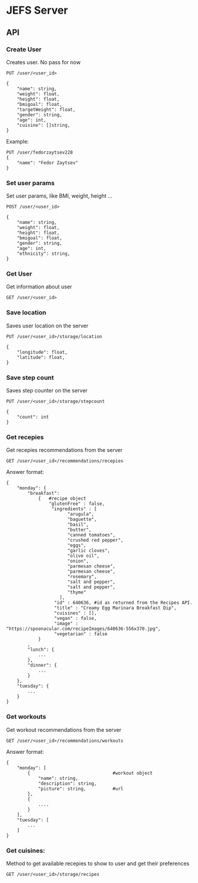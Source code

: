 # JEFS Server


## API

### Create User
Creates user. No pass for now

`PUT /user/<user_id>`

```
{
	"name": string,
	"weight": float,
	"height": float,
	"bmigoal": float,
	"targetWeight": float,
	"gender": string,
	"age": int,
	"cuisine": []string,
}
```

Example:

```
PUT /user/fedorzaytsev228
{
	"name": "Fedor Zaytsev"
}
```

### Set user params
Set user params, like BMI, weight, height ...

`POST /user/<user_id>`

```
{
	"name": string,
	"weight": float,
	"height": float,
	"bmigoal": float,
	"gender": string,
	"age": int,
	"ethnicity": string,
}
```


### Get User
Get information about user

`GET /user/<user_id>`


### Save location
Saves user location on the server

`PUT /user/<user_id>/storage/location`

```
{
	"longitude": float,
	"latitude": float,
}
```

### Save step count
Saves step counter on the server

`PUT /user/<user_id>/storage/stepcount` 

```
{
	"count": int
}
```

### Get recepies
Get recepies recommendations from the server

`GET /user/<user_id>/recommendations/recepies`

Answer format:

```
{
	"monday": {
		"breakfast":
			{	#recipe object
				"glutenFree" : false,
				 "ingredients" : [
				       "arugula",
				       "baguette",
				       "basil",
				       "butter",
				       "canned tomatoes",
				       "crushed red pepper",
				       "eggs",
				       "garlic cloves",
				       "olive oil",
				       "onion",
				       "parmesan cheese",
				       "parmesan cheese",
				       "rosemary",
				       "salt and pepper",
				       "salt and pepper",
				       "thyme"
				    ],
				  "id" : 640636, #id as returned from the Recipes API.
				  "title" : "Creamy Egg Marinara Breakfast Dip",
				  "cuisines" : [],
				  "vegan" : false,
				  "image" : "https://spoonacular.com/recipeImages/640636-556x370.jpg",
				  "vegetarian" : false
			}
		,
		"lunch": {
			...
		},
		"dinner": {
			...
		}
	},
	"tuesday": {
		...
	}
}
``` 

### Get workouts
Get workout recommendations from the server

`GET /user/<user_id>/recommendations/workouts`

Answer format:

```
{
	"monday": [
		{                               #workout object
			"name": string,
			"description": string,
			"picture": string,          #url
		},
		{
			....
		}
	],
	"tuesday": [
		...
	]
}
```


### Get cuisines:
Method to get available recepies to show to user and get their preferences

`GET /user/<user_id>/storage/recipes`

